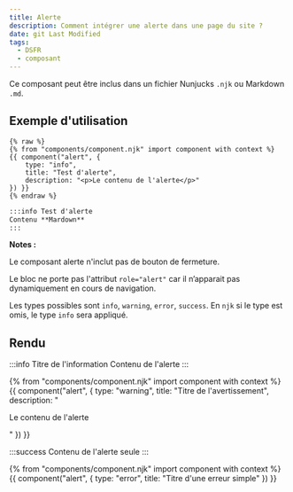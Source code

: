 ```yaml
---
title: Alerte
description: Comment intégrer une alerte dans une page du site ?
date: git Last Modified
tags:
  - DSFR
  - composant
---
```


Ce composant peut être inclus dans un fichier Nunjucks `.njk` ou Markdown `.md`.

## Exemple d'utilisation

```njk
{% raw %}
{% from "components/component.njk" import component with context %}
{{ component("alert", {
    type: "info",
    title: "Test d'alerte",
    description: "<p>Le contenu de l'alerte</p>"
}) }}
{% endraw %}
```

```md
:::info Test d'alerte
Contenu **Mardown**
:::
```

**Notes :**

Le composant alerte n'inclut pas de bouton de fermeture.

Le bloc ne porte pas l'attribut `role="alert"` car il n’apparait pas dynamiquement en cours de navigation.

Les types possibles sont `info`, `warning`, `error`, `success`. En `njk` si le type est omis, le type `info` sera appliqué.

## Rendu

:::info Titre de l'information
Contenu de l'alerte
:::

{% from "components/component.njk" import component with context %}
{{ component("alert", {
    type: "warning",
    title: "Titre de l'avertissement",
    description: "<p>Le contenu de l'alerte</p>"
}) }}

:::success
Contenu de l'alerte seule
:::

{% from "components/component.njk" import component with context %}
{{ component("alert", {
    type: "error",
    title: "Titre d'une erreur simple"
}) }}
